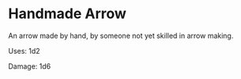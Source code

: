 ﻿# Handmade Arrow

An arrow made by hand, by someone not yet skilled in arrow making.

Uses: 1d2

Damage: 1d6